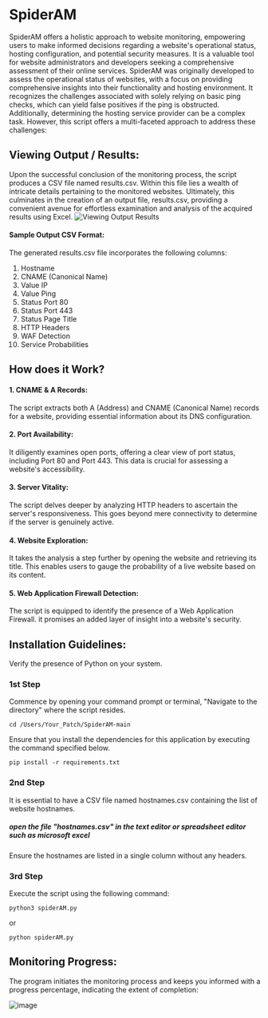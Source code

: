 # SpiderAM
SpiderAM offers a holistic approach to website monitoring, empowering users to make informed decisions regarding a website's operational status, hosting configuration, and potential security measures. It is a valuable tool for website administrators and developers seeking a comprehensive assessment of their online services.
SpiderAM was originally developed to assess the operational status of websites, with a focus on providing comprehensive insights into their functionality and hosting environment. It recognizes the challenges associated with solely relying on basic ping checks, which can yield false positives if the ping is obstructed. Additionally, determining the hosting service provider can be a complex task. However, this script offers a multi-faceted approach to address these challenges:

## Viewing Output / Results:
Upon the successful conclusion of the monitoring process, the script produces a CSV file named results.csv. Within this file lies a wealth of intricate details pertaining to the monitored websites. Ultimately, this culminates in the creation of an output file, results.csv, providing a convenient avenue for effortless examination and analysis of the acquired results using Excel.
![Viewing Output Results](https://github.com/cyberhelper007/SpiderAM/assets/150381883/2191022e-54e0-4d72-a393-ab9dae79081f)
#### Sample Output CSV Format:
The generated results.csv file incorporates the following columns:
1.	Hostname
2.	CNAME (Canonical Name)
3.	Value IP
4.	Value Ping
5.	Status Port 80
6.	Status Port 443
7.	Status Page Title
8.	HTTP Headers
9.	WAF Detection
10. Service Probabilities

## How does it Work?
#### 1.	CNAME & A Records:
The script extracts both A (Address) and CNAME (Canonical Name) records for a website, providing essential information about its DNS configuration.
#### 2. Port Availability: 
It diligently examines open ports, offering a clear view of port status, including Port 80 and Port 443. This data is crucial for assessing a website's accessibility.
#### 3. Server Vitality:
The script delves deeper by analyzing HTTP headers to ascertain the server's responsiveness. This goes beyond mere connectivity to determine if the server is genuinely active.
#### 4. Website Exploration: 
It takes the analysis a step further by opening the website and retrieving its title. This enables users to gauge the probability of a live website based on its content.
#### 5. Web Application Firewall Detection:
The script is equipped to identify the presence of a Web Application Firewall. it promises an added layer of insight into a website's security.


## Installation Guidelines:
Verify the presence of Python on your system.

### 1st Step

Commence by opening your command prompt or terminal, "Navigate to the directory" where the script resides. 
```
cd /Users/Your_Patch/SpiderAM-main
```

Ensure that you install the dependencies for this application by executing the command specified below.

```
pip install -r requirements.txt
```

### 2nd Step
It is essential to have a CSV file named hostnames.csv containing the list of website hostnames.
##### open the file "hostnames.csv" in the text editor or spreadsheet editor such as microsoft excel
Ensure the hostnames are listed in a single column without any headers.


### 3rd Step 
Execute the script using the following command:

```
python3 spiderAM.py 
```

or 

```
python spiderAM.py 
```

## Monitoring Progress:
The program initiates the monitoring process and keeps you informed with a progress percentage, indicating the extent of completion:

![image](https://github.com/cyberhelper007/SpiderAM/assets/150381883/43af1890-0d4f-4936-8be5-de422d2905e8)
